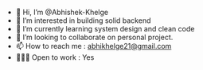 - 👋 Hi, I’m @Abhishek-Khelge
- 👀 I’m interested in building solid backend 
- 🌱 I’m currently learning system design and clean code
- 💞️ I’m looking to collaborate on personal project. 
- 📫 How to reach me : abhikhelge21@gmail.com 
- 👨🏻‍💻 Open to work : Yes

<!---
Abhishek-Khelge/Abhishek-Khelge is a ✨ special ✨ repository because its `README.md` (this file) appears on your GitHub profile.
You can click the Preview link to take a look at your changes.
--->
